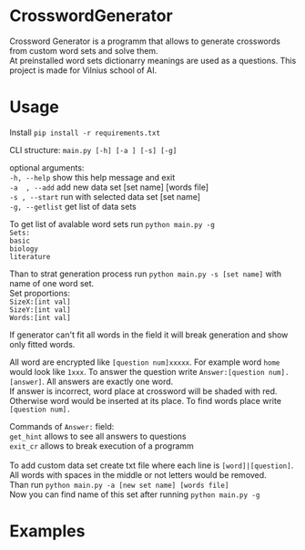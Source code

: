 # CrosswordGenerator
Crossword Generator is a programm that allows to generate crosswords from custom word sets and solve them.<br/>
At preinstalled word sets dictionarry meanings are used as a questions. This project is made for Vilnius school of AI.
# Usage
Install `pip install -r requirements.txt`<br/>

CLI structure: `main.py [-h] [-a ] [-s] [-g]`

optional arguments:<br/>
  `-h, --help`     show this help message and exit<br/>
  `-a  , --add`    add new data set [set name] [words file]<br/>
  `-s , --start`     run with selected data set [set name]<br/>
  `-g, --getlist`  get list of data sets<br/>
  
To get list of avalable word sets run `python main.py -g`<br/>
`Sets:`<br/>
`basic`<br/>
`biology`<br/>
`literature`

Than to strat generation process run `python main.py -s [set name]` with name of one word set.<br/>
Set proportions:<br/>
`SizeX:[int val]`<br/>
`SizeY:[int val]`<br/>
`Words:[int val]`<br/>

If generator can't fit all words in the field it will break generation and show only fitted words.

All word are encrypted like `[question num]xxxxx`. For example word  `home` would look like `1xxx`.
To answer the question write `Answer:[question num].[answer]`. All answers are exactly one word.</br>
If answer is incorrect, word place at crossword will be shaded with red. Otherwise word would be inserted at its place.
To find words place write `[question num].`

Commands of `Answer:` field:<br/>
`get_hint` allows to see all answers to questions<br/>
`exit_cr` allows to break execution of a programm<br/><br/>
To add custom data set create txt file where each line is `[word]|[question]`. All words with spaces in the middle or not letters would be removed.<br/>
Than run `python main.py -a [new set name] [words file]`<br/>
Now you can find name of this set after running `python main.py -g`
# Examples
<a  href="https://github.com/magisterbrown/crosswordgenerator/blob/master/example_1.png">
